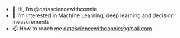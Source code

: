 - 👋 Hi, I’m @datasciencewithconnie
- 👀 I’m interested in Machine Learning, deep learning and decision measurements
- 📫 How to reach me datasciencewithconnie@gmail.com

<!---
datasciencewithconnie/datasciencewithconnie is a ✨ special ✨ repository because its `README.md` (this file) appears on your GitHub profile.
You can click the Preview link to take a look at your changes.
--->
